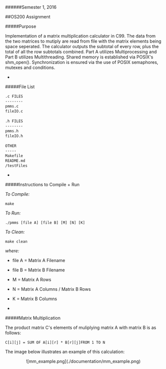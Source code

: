 ######Semester 1, 2016

##OS200 Assignment  

#####Purpose

Implementation of a matrix multiplication calculator in C99. The data from the two matrices to mutiply are read from file with the matrix elements being space seperated. The calculator outputs the subtotal of every row, plus the total of all the row subtotals combined. Part A utilizes Multiprocessing and Part B utilizes Multithreading. Shared memory is established via POSIX's shm_open(). Synchronization is ensured via the use of POSIX semaphores, mutexes and conditions.
 
-
#####File List

	.c FILES
	--------
	pmms.c
	fileIO.c

	.h FILES
	--------
	pmms.h
	fileIO.h

	OTHER
	-----
	Makefile
	README.md
	/testFiles
	
-
#####Instructions to Compile + Run

*To Compile:*

	make

*To Run:*

	./pmms [file A] [file B] [M] [N] [K]
	
*To Clean:*

	make clean

*where:*  
  
- file A = Matrix A Filename
- file B = Matrix B Filename
- M = Matrix A Rows
- N = Matrix A Columns / Matrix B Rows
- K = Matrix B Columns	

-
#####Matrix Multiplication

The product matrix C's elements of muliplying matrix A with matrix B is as follows:

	C[i][j] = SUM OF A[i][r] * B[r][j]FROM 1 TO N

The image below illustrates an example of this calculation:

<center>
![mm_example.png](./documentation/mm_example.png)
</center>
